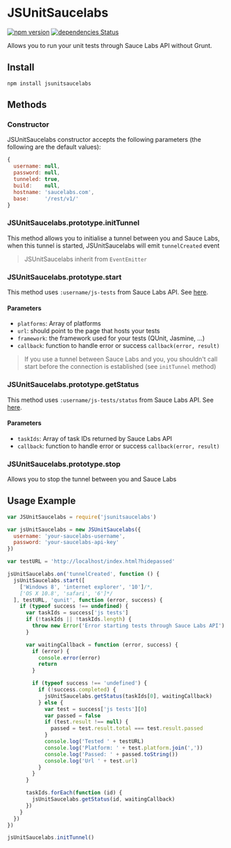 # JSUnitSaucelabs

[![npm version](https://img.shields.io/npm/v/jsunitsaucelabs.svg)](https://www.npmjs.com/package/jsunitsaucelabs)
[![dependencies Status](https://david-dm.org/Johann-S/JSUnitSaucelabs/status.svg)](https://david-dm.org/Johann-S/JSUnitSaucelabs)

Allows you to run your unit tests through Sauce Labs API without Grunt.

## Install

```shell
npm install jsunitsaucelabs
```

## Methods

### Constructor

JSUnitSaucelabs constructor accepts the following parameters (the following are the default values):

```js
{
  username: null,
  password: null,
  tunneled: true,
  build:    null,
  hostname: 'saucelabs.com',
  base:     '/rest/v1/'
}
```

### JSUnitSaucelabs.prototype.initTunnel

This method allows you to initialise a tunnel between you and Sauce Labs, when this tunnel is started,
JSUnitSaucelabs will emit `tunnelCreated` event

> JSUnitSaucelabs inherit from `EventEmitter`

### JSUnitSaucelabs.prototype.start

This method uses `:username/js-tests` from Sauce Labs API.
See [here](https://wiki.saucelabs.com/display/DOCS/JavaScript+Unit+Testing+Methods#JavaScriptUnitTestingMethods-StartJSUnitTests).

#### Parameters

- `platforms`: Array of platforms
- `url`: should point to the page that hosts your tests
- `framework`: the framework used for your tests (QUnit, Jasmine, ...)
- `callback`: function to handle error or success `callback(error, result)`

> If you use a tunnel between Sauce Labs and you, you shouldn't call start before the connection
is established (see `initTunnel` method)

### JSUnitSaucelabs.prototype.getStatus

This method uses `:username/js-tests/status` from Sauce Labs API.
See [here](https://wiki.saucelabs.com/display/DOCS/JavaScript+Unit+Testing+Methods#JavaScriptUnitTestingMethods-GetJSUnitTestStatus).

#### Parameters

- `taskIds`: Array of task IDs returned by Sauce Labs API
- `callback`: function to handle error or success `callback(error, result)`

### JSUnitSaucelabs.prototype.stop

Allows you to stop the tunnel between you and Sauce Labs

## Usage Example

```js
var JSUnitSaucelabs = require('jsunitsaucelabs')

var jsUnitSaucelabs = new JSUnitSaucelabs({
  username: 'your-saucelabs-username',
  password: 'your-saucelabs-api-key'
})

var testURL = 'http://localhost/index.html?hidepassed'

jsUnitSaucelabs.on('tunnelCreated', function () {
  jsUnitSaucelabs.start([
    ['Windows 8', 'internet explorer', '10']/*,
    ['OS X 10.8', 'safari', '6']*/
  ], testURL, 'qunit', function (error, success) {
    if (typeof success !== undefined) {
      var taskIds = success['js tests']
      if (!taskIds || !taskIds.length) {
        throw new Error('Error starting tests through Sauce Labs API')
      }

      var waitingCallback = function (error, success) {
        if (error) {
          console.error(error)
          return
        }

        if (typeof success !== 'undefined') {
          if (!success.completed) {
            jsUnitSaucelabs.getStatus(taskIds[0], waitingCallback)
          } else {
            var test = success['js tests'][0]
            var passed = false
            if (test.result !== null) {
              passed = test.result.total === test.result.passed
            }
            console.log('Tested ' + testURL)
            console.log('Platform: ' + test.platform.join(','))
            console.log('Passed: ' + passed.toString())
            console.log('Url ' + test.url)
          }
        }
      }

      taskIds.forEach(function (id) {
        jsUnitSaucelabs.getStatus(id, waitingCallback)
      })
    }
  })
})

jsUnitSaucelabs.initTunnel()
```
